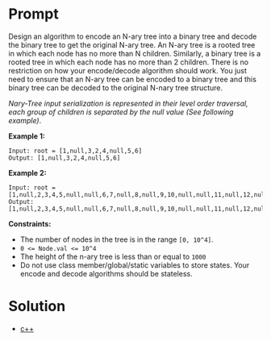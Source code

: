 # Prompt
Design an algorithm to encode an N-ary tree into a binary tree and decode the binary tree to get the original N-ary tree. An N-ary tree is a rooted tree in which each node has no more than N children. Similarly, a binary tree is a rooted tree in which each node has no more than 2 children. There is no restriction on how your encode/decode algorithm should work. You just need to ensure that an N-ary tree can be encoded to a binary tree and this binary tree can be decoded to the original N-nary tree structure.

*Nary-Tree input serialization is represented in their level order traversal, each group of children is separated by the null value (See following example)*.

**Example 1:**
```
Input: root = [1,null,3,2,4,null,5,6]
Output: [1,null,3,2,4,null,5,6]
```

**Example 2:**
```
Input: root = [1,null,2,3,4,5,null,null,6,7,null,8,null,9,10,null,null,11,null,12,null,13,null,null,14]
Output: [1,null,2,3,4,5,null,null,6,7,null,8,null,9,10,null,null,11,null,12,null,13,null,null,14]
```

**Constraints:**
* The number of nodes in the tree is in the range `[0, 10^4]`.
* `0 <= Node.val <= 10^4`
* The height of the n-ary tree is less than or equal to `1000`
* Do not use class member/global/static variables to store states. Your encode and decode algorithms should be stateless.

# Solution
* [c++](encode_n_ary_tree_to_binary_tree.cpp)
